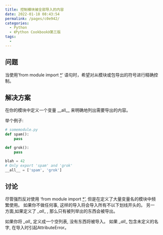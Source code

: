 ```yaml
---
title: 控制模块被全部导入的内容
date: 2022-01-18 08:43:54
permalink: /pages/c0e942/
categories:
  - Python
  - 《Python Cookbook》第三版
tags:
  - 
---
```


## 问题

当使用’from module import [*](https://python3-cookbook.readthedocs.io/zh_CN/latest/c10/p02_control_the_import_of_everything.html#id3)’ 语句时，希望对从模块或包导出的符号进行精确控制。

## 解决方案

在你的模块中定义一个变量 \_\_all_\_ 来明确地列出需要导出的内容。

举个例子:

```Python
# somemodule.py
def spam():
    pass

def grok():
    pass

blah = 42
# Only export 'spam' and 'grok'
__all__ = ['spam', 'grok']
```

## 讨论

尽管强烈反对使用 ‘from module import [*](https://python3-cookbook.readthedocs.io/zh_CN/latest/c10/p02_control_the_import_of_everything.html#id7)’, 但是在定义了大量变量名的模块中频繁使用。 如果你不做任何事, 这样的导入将会导入所有不以下划线开头的。 另一方面,如果定义了 _\_all__ , 那么只有被列举出的东西会被导出。

如果你将 _\_all__ 定义成一个空列表, 没有东西将被导入。 如果 _\_all__ 包含未定义的名字, 在导入时引起AttributeError。